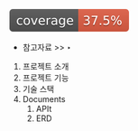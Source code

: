 ![test coverage](.github/badges/jacoco.svg)

- 참고자료 >>  ‣
1. 프로젝트 소개
2. 프로젝트 기능
3. 기술 스택
4. Documents
    1. APIt
    2. ERD